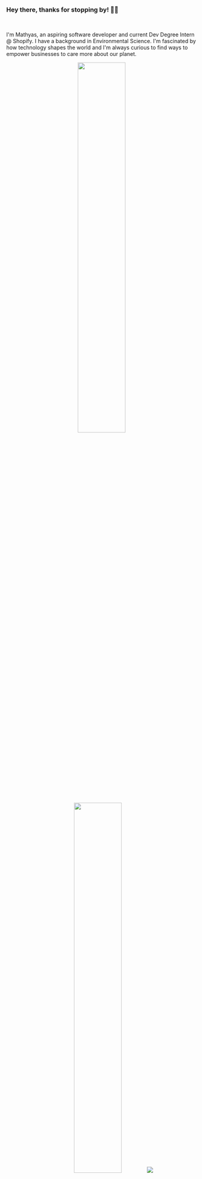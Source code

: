 ### Hey there, thanks for stopping by! 👋🌊
<br />
<p>I'm Mathyas, an aspiring software developer and current Dev Degree Intern @ Shopify. I have a background in Environmental Science. I'm fascinated by how technology shapes the world and I'm always curious to find ways to empower businesses to care more about our planet.</p>

<p align="center">
  <img height="50%" width="auto" src="https://github-readme-stats-git-master-mathyasps-projects.vercel.app/api?username=mathyasp&show_icons=true&count_private=true&theme=bear&hide_border=true&hide=stars&bg_color=00000000">
  <img height="50%" width="auto" src="https://github-readme-stats-git-master-mathyasps-projects.vercel.app/api/top-langs/?username=mathyasp&layout=compact&hide_border=true&count_private=true&theme=bear&bg_color=00000000&langs_count=5&hide=jupyter%20notebook,tex,css,php,html,handlebars,mako,procfile,dockerfile,shell">
  <img src ="https://github-readme-streak-stats.herokuapp.com?user=mathyasp&theme=bear&hide_border=true&background=FFFFFF00">
</p>
